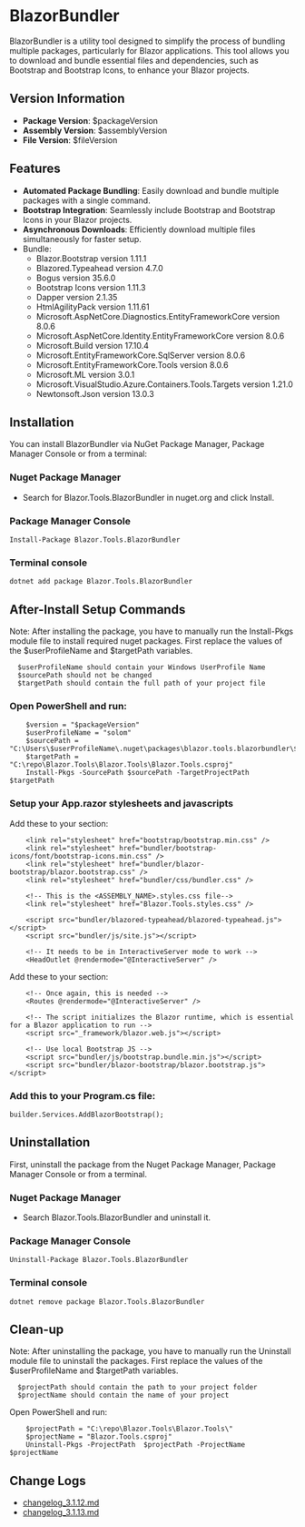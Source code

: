 # BlazorBundler

BlazorBundler is a utility tool designed to simplify the process of bundling multiple packages, particularly for Blazor applications. This tool allows you to download and bundle essential files and dependencies, such as Bootstrap and Bootstrap Icons, to enhance your Blazor projects.

## Version Information
- **Package Version**: $packageVersion
- **Assembly Version**: $assemblyVersion
- **File Version**: $fileVersion

## Features

- **Automated Package Bundling**: Easily download and bundle multiple packages with a single command.
- **Bootstrap Integration**: Seamlessly include Bootstrap and Bootstrap Icons in your Blazor projects.
- **Asynchronous Downloads**: Efficiently download multiple files simultaneously for faster setup.
- Bundle:
    - Blazor.Bootstrap version 1.11.1
    - Blazored.Typeahead version 4.7.0
    - Bogus version 35.6.0
    - Bootstrap Icons version 1.11.3
    - Dapper version 2.1.35
    - HtmlAgilityPack version 1.11.61
    - Microsoft.AspNetCore.Diagnostics.EntityFrameworkCore version 8.0.6
    - Microsoft.AspNetCore.Identity.EntityFrameworkCore version 8.0.6
    - Microsoft.Build version 17.10.4
    - Microsoft.EntityFrameworkCore.SqlServer version 8.0.6
    - Microsoft.EntityFrameworkCore.Tools version 8.0.6
    - Microsoft.ML version 3.0.1
    - Microsoft.VisualStudio.Azure.Containers.Tools.Targets version 1.21.0
    - Newtonsoft.Json version 13.0.3    

## Installation

You can install BlazorBundler via NuGet Package Manager, Package Manager Console or from a terminal:

### Nuget Package Manager
- Search for Blazor.Tools.BlazorBundler in nuget.org and click Install.

### Package Manager Console
`
Install-Package Blazor.Tools.BlazorBundler
`

### Terminal console
`
dotnet add package Blazor.Tools.BlazorBundler
`

## After-Install Setup Commands

Note: After installing the package, you have to manually run the Install-Pkgs module file to install required nuget packages.
      First replace the values of the $userProfileName and $targetPath variables.
      
      $userProfileName should contain your Windows UserProfile Name
      $sourcePath should not be changed
      $targetPath should contain the full path of your project file

### Open PowerShell and run: 

```
    $version = "$packageVersion"
    $userProfileName = "solom"
    $sourcePath = "C:\Users\$userProfileName\.nuget\packages\blazor.tools.blazorbundler\$version"
    $targetPath = "C:\repo\Blazor.Tools\Blazor.Tools\Blazor.Tools.csproj"
    Install-Pkgs -SourcePath $sourcePath -TargetProjectPath $targetPath
```
### Setup your App.razor stylesheets and javascripts

Add these to your <head> section:

```
    <link rel="stylesheet" href="bootstrap/bootstrap.min.css" />
    <link rel="stylesheet" href="bundler/bootstrap-icons/font/bootstrap-icons.min.css" />
    <link rel="stylesheet" href="bundler/blazor-bootstrap/blazor.bootstrap.css" />
    <link rel="stylesheet" href="bundler/css/bundler.css" />
    
    <!-- This is the <ASSEMBLY_NAME>.styles.css file-->
    <link rel="stylesheet" href="Blazor.Tools.styles.css" /> 

    <script src="bundler/blazored-typeahead/blazored-typeahead.js"></script>
    <script src="bundler/js/site.js"></script>
    
    <!-- It needs to be in InteractiveServer mode to work -->
    <HeadOutlet @rendermode="@InteractiveServer" />
```

Add these to your <body> section:
```
    <!-- Once again, this is needed -->
    <Routes @rendermode="@InteractiveServer" />
    
    <!-- The script initializes the Blazor runtime, which is essential for a Blazor application to run -->
    <script src="_framework/blazor.web.js"></script>

    <!-- Use local Bootstrap JS -->
    <script src="bundler/js/bootstrap.bundle.min.js"></script>
    <script src="bundler/blazor-bootstrap/blazor.bootstrap.js"></script>
```

### Add this to your Program.cs file:
`
builder.Services.AddBlazorBootstrap();
`

## Uninstallation

First, uninstall the package from the Nuget Package Manager, Package Manager Console or from a terminal.

### Nuget Package Manager 
- Search Blazor.Tools.BlazorBundler and uninstall it.

### Package Manager Console

`
Uninstall-Package Blazor.Tools.BlazorBundler
`

### Terminal console

`
dotnet remove package Blazor.Tools.BlazorBundler
`

## Clean-up
Note: After uninstalling the package, you have to manually run the Uninstall module file to uninstall the packages.
      First replace the values of the $userProfileName and $targetPath variables.

      $projectPath should contain the path to your project folder
      $projectName should contain the name of your project

Open PowerShell and run:

```
    $projectPath = "C:\repo\Blazor.Tools\Blazor.Tools\"
    $projectName = "Blazor.Tools.csproj"
    Uninstall-Pkgs -ProjectPath  $projectPath -ProjectName $projectName
```

## Change Logs


- [changelog_3.1.12.md](https://github.com/xmione/Blazor.Tools/blob/8-set-target-table-column-list-modal-window-component-not-working-properly/Blazor.Tools.BlazorBundler/changelog_3.1.12.md)
- [changelog_3.1.13.md](https://github.com/xmione/Blazor.Tools/blob/8-set-target-table-column-list-modal-window-component-not-working-properly/Blazor.Tools.BlazorBundler/changelog_3.1.13.md)

